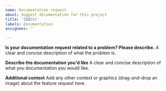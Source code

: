 ```yaml
---
name: Documentation request
about: Suggest documentation for this project
title: '[DOCS]'
labels: documentation
assignees: ''

---
```


**Is your documentation request related to a problem? Please describe.**
A clear and concise description of what the problem is.

**Describe the documentation you'd like**
A clear and concise description of what you documentation you would like.

**Additional context**
Add any other context or graphics (drag-and-drop an image) about the feature request here.
